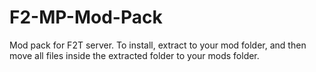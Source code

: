 # F2-MP-Mod-Pack
Mod pack for F2T server.
To install, extract to your mod folder, and then move all files inside the extracted folder to your mods folder.
